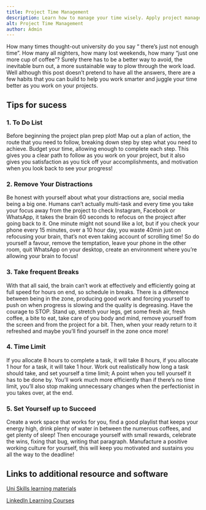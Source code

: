 ```yaml
---
title: Project Time Management
description: Learn how to manage your time wisely. Apply project management techniques and tools to help you manage your time 
alt: Project Time Management
author: Admin
---
```


How many times thought-out university do you say “ there’s just not enough time”. How many all nighters, how many lost weekends, how many “just one more cup of coffee”? Surely there has to be a better way to avoid, the inevitable burn out, a more sustainable way to plow through the work load. Well although this post doesn’t pretend to have all the answers, there are a few habits that you can build to help you work smarter and juggle your time better as you work on your projects.

## Tips for sucess

### 1. To Do List 
Before beginning the project plan prep plot! Map out a plan of action, the route that you need to follow, breaking down step by step what you need to achieve. Budget your time, allowing enough to complete each step. This gives you a clear path to follow as you work on your project, but it also gives you satisfaction as you tick off your accomplishments, and motivation when you look back to see your progress! 

### 2. Remove Your Distractions 
Be honest with yourself about what your distractions are, social media being a big one. Humans can’t actually multi-task and every time you take your focus away from the project to check Instagram, Facebook or WhatsApp, it takes the brain 60 seconds to refocus on the project after going back to it. One minute might not sound like a lot, but if you check your phone every 15 minutes, over a 10 hour day, you waste 40min just on refocusing your brain, that’s not even taking account of scrolling time! So do yourself a favour, remove the temptation, leave your phone in the other room, quit WhatsApp on your desktop, create an environment where you’re allowing your brain to focus!

### 3. Take frequent Breaks
With that all said, the brain can’t work at effectively and efficiently going at full speed for hours on end, so schedule in breaks. There is a difference between being in the zone, producing good work and forcing yourself to push on when progress is slowing and the quality is degreasing. Have the courage to STOP. Stand up, stretch your legs, get some fresh air, fresh coffee, a bite to eat, take care of you body and mind, remove yourself from the screen and from the project for a bit. Then, when your ready return to it refreshed and maybe you’ll find yourself in the zone once more!

### 4. Time Limit
If you allocate 8 hours to complete a task, it will take 8 hours, if you allocate 1 hour for a task, it will take 1 hour. Work out realistically how long a task should take, and set yourself a time limit; A point when you tell yourself it has to be done by. You’ll work much more efficiently than if there’s no time limit, you’ll also stop making unnecessary changes when the perfectionist in you takes over, at the end.

### 5. Set Yourself up to Succeed

Create a work space that works for you, find a good playlist that keeps your energy high, drink plenty of water in between the numerous coffees, and get plenty of sleep! Then encourage yourself with small rewards, celebrate the wins, fixing that bug, writing that paragraph. Manufacture a positive working culture for yourself, this will keep you motivated and sustains you all the way to the deadline!




## Links to additional resource and software 
<a href="https://www.edgehill.ac.uk/ls/uni-skills/">Uni Skills learning materials</a>

<a href="https://www.linkedin.com/learning/me?u=35744052">LinkedIn Learning Courses</a>